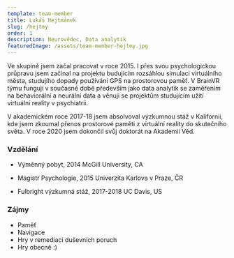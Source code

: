 ```yaml
---
template: team-member
title: Lukáš Hejtmánek
slug: /hejtmy
order: 1
description: Neurovědec, Data analytik
featuredImage: /assets/team-member-hejtmy.jpg
---
```



Ve skupině jsem začal pracovat v roce 2015. I přes svou psychologickou průpravu jsem začínal na projektu budujícím rozsáhlou simulaci virtuálního města, studujího dopady používání GPS na prostorovou paměť. V BrainVR týmu funguji v současné době především jako data analytik se zaměřením na behaviorální a neurální data a věnuji se projektům studujícím užití virtuální reality v psychiatrii.

V akademickém roce 2017-18 jsem absolvoval výzkumnou stáž v Kalifornii, kde jsem zkoumal přenos prostorové paměti z virtuální reality do skutečního světa. V roce 2020 jsem dokončil svůj doktorát na Akademii Věd.

### Vzdělání
-   Výměnný pobyt, 2014
    McGill University, CA
    
-   Magistr Psychologie, 2015
    Univerzita Karlova v Praze, ČR
    
-   Fulbright výzkumná stáž, 2017-2018
    UC Davis, US
    

### Zájmy
-   Paměť
-   Navigace
-   Hry v remediaci duševních poruch
-   Hry obecně :)